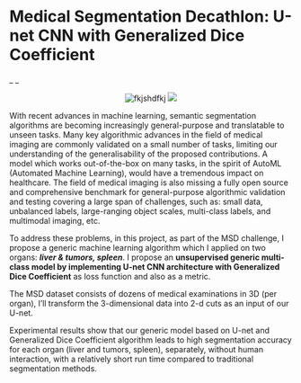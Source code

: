 # Medical Segmentation Decathlon: U-net CNN with Generalized Dice Coefficient
_
_
<p align="center">
  <img src="https://user-images.githubusercontent.com/88136596/136197398-a584b511-a82e-4b7a-a80c-bfac32c19428.gif" title="fkjshdfkj"/>
  <img src="https://user-images.githubusercontent.com/88136596/136198937-c88385bb-a741-4115-89dc-d07ae7051649.gif"/>
</p>

With recent advances in machine learning, semantic segmentation algorithms are becoming increasingly general-purpose and translatable to unseen tasks. Many key algorithmic advances in the field of medical imaging are commonly validated on a small number of tasks, limiting our understanding of the generalisability of the proposed contributions. A model which works out-of-the-box on many tasks, in the spirit of AutoML (Automated Machine Learning), would have a tremendous impact on healthcare. The field of medical imaging is also missing a fully open source and comprehensive benchmark for general-purpose algorithmic validation and testing covering a large span of challenges, such as: small data, unbalanced labels, large-ranging object scales, multi-class labels, and multimodal imaging, etc.

To address these problems, in this project, as part of the MSD challenge, I propose a generic machine learning algorithm which I applied on two organs: ***liver & tumors, spleen***. I propose an **unsupervised generic multi-class model by implementing U-net CNN architecture with Generalized Dice Coefficient** as loss function and also as a metric. 

The MSD dataset consists of dozens of medical examinations in 3D (per organ), I’ll transform the 3-dimensional data into 2-d cuts as an input of our U-net. 

Experimental results show that our generic model based on U-net and Generalized Dice Coefficient algorithm leads to high segmentation accuracy for each organ (liver and tumors, spleen), separately, without human interaction, with a relatively short run time compared to traditional segmentation methods.

